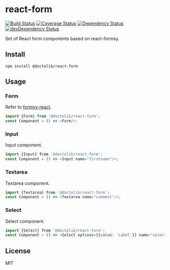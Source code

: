 # react-form
[![Build Status](https://travis-ci.org/doctolib/react-form.svg?branch=master)](https://travis-ci.org/doctolib/react-form)
[![Coverage Status](https://coveralls.io/repos/doctolib/react-form/badge.svg?branch=master&service=github)](https://coveralls.io/github/doctolib/react-form?branch=master)
[![Dependency Status](https://david-dm.org/doctolib/react-form.svg?theme=shields.io)](https://david-dm.org/doctolib/react-form)
[![devDependency Status](https://david-dm.org/doctolib/react-form/dev-status.svg?theme=shields.io)](https://david-dm.org/doctolib/react-form#info=devDependencies)

Set of React form components based on react-formsy.

## Install

```
npm install @doctolib/react-form
```

## Usage

### Form

Refer to [formsy-react](https://github.com/christianalfoni/formsy-react#how-to-use).

```js
import {Form} from '@doctolib/react-form';
const Component = () => <Form/>;
```

### Input

Input component.

```js
import {Input} from '@doctolib/react-form';
const Component = () => <Input name="firstname"/>;
```

### Textarea

Textarea component.

```js
import {Textarea} from '@doctolib/react-form';
const Component = () => <Textarea name="comment"/>;
```

### Select

Select component.

```js
import {Select} from '@doctolib/react-form';
const Component = () => <Select options={{value: 'Label'}} name="select"/>;
```

## License

MIT
